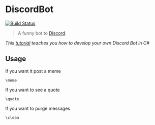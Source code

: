 # DiscordBot
[![Build Status](https://travis-ci.org/dwyl/esta.svg?branch=master)](https://travis-ci.org/dwyl/esta) 

>A funny bot to [Discord](https://discordapp.com/).

*This [tutorial](https://www.youtube.com/watch?v=oE6alzUzcw4&list=PLvPDrwa-DApf1uISB61qh8vWg46kqYI_y&index=2) teaches you how to develop your own Discord Bot in C#*

## Usage
If you want it post a meme
```
\meme
```
If you want to see a quote
```
\quote
```
If you want to purge messages
```
\clean
```
